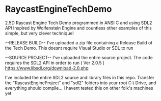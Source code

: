 # RaycastEngineTechDemo
2.5D Raycast Engine Tech Demo programmed in ANSI C and using SDL2 API
Inspired by Wolfenstein Engine and countless other examples of this simple, but very clever technique!

--RELEASE BUILD--
I've uploaded a zip file containing a Release Build of the Tech Demo. This doesnt require Visual Studio or SDL to run

--SOURCE PROJECT--
I've uploaded the entire source project. The code requires the SDL2 API in order to run ( Ver 2.0.5 )
https://www.libsdl.org/download-2.0.php

I've included the entire SDL2 source and library files in this repo. 
Transfer the "RaycastEngineProject" and "sdl2" folders into your root C:\ Drive, and everything should compile...
I havent tested this on other folk's machines yet
